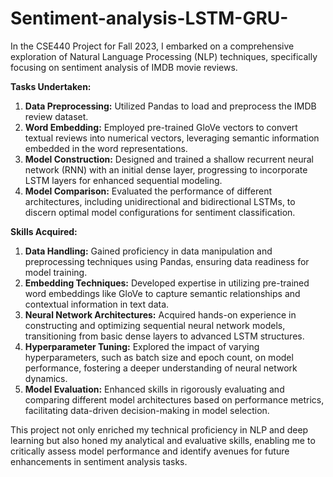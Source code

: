 # Sentiment-analysis-LSTM-GRU-

In the CSE440 Project for Fall 2023, I embarked on a comprehensive exploration of Natural Language Processing (NLP) techniques, specifically focusing on sentiment analysis of IMDB movie reviews. 

**Tasks Undertaken:**
1. **Data Preprocessing:** Utilized Pandas to load and preprocess the IMDB review dataset.
2. **Word Embedding:** Employed pre-trained GloVe vectors to convert textual reviews into numerical vectors, leveraging semantic information embedded in the word representations.
3. **Model Construction:** Designed and trained a shallow recurrent neural network (RNN) with an initial dense layer, progressing to incorporate LSTM layers for enhanced sequential modeling.
4. **Model Comparison:** Evaluated the performance of different architectures, including unidirectional and bidirectional LSTMs, to discern optimal model configurations for sentiment classification.

**Skills Acquired:**
1. **Data Handling:** Gained proficiency in data manipulation and preprocessing techniques using Pandas, ensuring data readiness for model training.
2. **Embedding Techniques:** Developed expertise in utilizing pre-trained word embeddings like GloVe to capture semantic relationships and contextual information in text data.
3. **Neural Network Architectures:** Acquired hands-on experience in constructing and optimizing sequential neural network models, transitioning from basic dense layers to advanced LSTM structures.
4. **Hyperparameter Tuning:** Explored the impact of varying hyperparameters, such as batch size and epoch count, on model performance, fostering a deeper understanding of neural network dynamics.
5. **Model Evaluation:** Enhanced skills in rigorously evaluating and comparing different model architectures based on performance metrics, facilitating data-driven decision-making in model selection.

This project not only enriched my technical proficiency in NLP and deep learning but also honed my analytical and evaluative skills, enabling me to critically assess model performance and identify avenues for future enhancements in sentiment analysis tasks.
